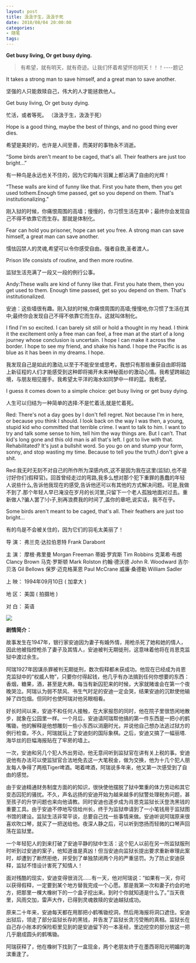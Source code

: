 ```yaml
---
layout: post
title: 汲汲于生，汲汲于死
date: 2010/08/04 20:00:00
categories: 
- 随笔
tags: 
---
```


**Get busy living, Or get busy dying.**

> 有希望，就有明天，就有奇迹。让我们怀着希望怀抱明天！！！----题记

It takes a strong man to save himself, and a great man to save another.

坚强的人只能救赎自己，伟大的人才能拯救他人。

Get busy living, Or get busy dying.

忙活，或者等死。 （汲汲于生，汲汲于死）

Hope is a good thing, maybe the best of things, and no good thing ever dies.

希望是美好的，也许是人间至善，而美好的事物永不消逝。

“Some birds aren't meant to be caged, that's all. Their feathers are just too bright...”

有一种鸟是永远也关不住的，因为它的每片羽翼上都沾满了自由的光辉！

“These walls are kind of funny like that. First you hate them, then you get used tothem.Enough time passed, get so you depend on them. That's institutionalizing.”

刚入狱的时候，你痛恨周围的高墙；慢慢的，你习惯生活在其中；最终你会发现自己不得不依靠它而生存。那就是体制化。

Fear can hold you prisoner, hope can set you free. A strong man can save himself, a great man can save another.

懦怯囚禁人的灵魂,希望可以令你感受自由。强者自救,圣者渡人。

Prison life consists of routine, and then more routine.

监狱生活充满了一段又一段的例行公事。

Andy:These walls are kind of funny like that. First you hate them, then you get used to them. Enough time passed, get so you depend on them. That's institutionalized.

安迪：这些墙很有趣。刚入狱的时候,你痛恨周围的高墙;慢慢地,你习惯了生活在其中;最终你会发现自己不得不依靠它而生存。这就叫体制化。

I find I'm so excited. I can barely sit still or hold a thought in my head. I think it the excitement only a free man can feel, a free man at the start of a long journey whose conclusion is uncertain. I hope I can make it across the border. I hope to see my friend, and shake his hand. I hope the Pacific is as blue as it has been in my dreams. I hope.

我发现自己是如此的激动,以至于不能安坐或思考。我想只有那些重获自由即将踏上新征程的人们才能感受到这种即将揭开未来神秘面纱的激动心情。我希望跨越边境，与朋友相见握手。我希望太平洋的海水如同梦中一样的蓝。我希望。

I guess it comes down to a simple choice: get busy living or get busy dying.

人生可以归结为一种简单的选择:不是忙着活,就是忙着死。

Red: There's not a day goes by I don't fell regret. Not because I'm in here, or because you think I should. I look back on the way I was then, a young, stupid kid who committed that terrible crime. I want to talk to him. I want to try and talk some sense to him, tell him the way things are. But I can’t. That kid's long gone and this old man is all that's left. I got to live with that. Rehabilitated? It's just a bullshit word. So you go on and stump your form, sonny, and stop wasting my time. Because to tell you the truth,I don't give a shit.

Red:我无时无刻不对自己的所作所为深感内疚,这不是因为我在这里(监狱),也不是讨好你们(假释官)。回首曾经走过的弯路,我多么想对那个犯下重罪的愚蠢的年轻人说些什么,告诉他我现在的感受,告诉他还可以有其他的方式解决问题。可是,我做不到了.那个年轻人早已淹没在岁月的长河里,只留下一个老人孤独地面对过去。重新做人?骗人罢了!小子,别再浪费我的时间了,盖你的章吧,说实话，我不在乎。

Some birds aren't meant to be caged, that's all. Their feathers are just too bright...

有的鸟是不会被关住的，因为它们的羽毛太美丽了！

导 演： 弗兰克·达拉伯恩特 Frank Darabont

主 演： 摩根·弗里曼 Morgan Freeman 蒂姆·罗宾斯 Tim Robbins 克莱希·布朗 Clancy Brown 马克·罗斯顿 Mark Rolston 约翰·德沃德 John R. Woodward 吉尔·贝洛 Gil Bellows 保罗·迈克格莱恩 Paul McCrane 威廉·桑德勒 William Sadler

上 映： 1994年09月10日 ( 加拿大 )

地 区： 美国 ( 拍摄地 )

对 白： 英语

![](http://ww2.sinaimg.cn/large/006tNc79gw1faho2mvltsj30ci09egn6.jpg)

**剧情简介：**

故事发生在1947年，银行家安迪因为妻子有婚外情，用枪杀死了她和她的情人，因此他被指控枪杀了妻子及其情人，安迪被判无期徙刑，这意味着他将在肖恩克监狱中渡过余生。

 阿瑞1927年因谋杀罪被判无期徙刑，数次假释都未获成功。他现在已经成为肖恩克监狱中的“权威人物”，只要你付得起钱，他几乎有办法搞到任何你想要的东西：香烟，糖果，酒，甚至是大麻。每当有新囚犯来的时候，大家就赌谁会在第一个夜晚哭泣。阿瑞认为弱不禁风、书生气时足的安迪一定会哭，结果安迪的沉默使他输掉了四包烟。但同时也使阿瑞对他另眼相看。

好长时间以来，安迪不和任何人接触，在大家报怨的同时，他在院子里很悠闲地散步，就象在公园里一样。一个月后，安迪请阿瑞帮他搞的第一件东西是一把小的鹤嘴锄，他的解释是他想雕刻一些小东西以消磨时光，并说他自己想办法逃过狱方的例行检查。不久，阿瑞就玩上了安迪刻的国际象棋。之后，安迪又搞了一幅丽塔.海华丝的巨幅海报贴在了牢房的墙上。

一次，安迪和另几个犯人外出劳动，他无意间听到监狱官在讲有关上税的事。安迪说他有办法可以使监狱官合法地免去这一大笔税金，做为交换，他为十几个犯人朋友每人争得了两瓶Tiger啤酒。喝着啤酒，阿瑞说多年来，他又第一次感受到了自由的感觉。

由于安迪精通财务制度方面的的知识，很快使他摆脱了狱中繁重的体力劳动和其它变态囚犯的骚扰。不久，声名远扬的安迪开始为越来越多的狱警处理税务问题，甚至孩子的升学问题也来向他请教。同时安迪也逐步成为肖恩克监狱长沃登洗黑钱的重要工具。由于安迪不停地写信给州长，终于为监狱申请到了一小笔钱用于监狱图书馆的建设。监狱生活非常平谈，总要自己找一些事情来做。安迪听说阿瑞原来很喜欢吹口琴，就买了一把送给他。夜深人静之后，可以听到悠扬而轻微的口琴声回荡在监狱里。

一个年轻犯人的到来打破了安迪平静的狱中生活：这个犯人以前在另一所监狱服刑时听到过安迪的案子，他知道谁是真凶！但当安迪向监狱长提出要求重新审理此案时，却遭到了断然拒绝，并受到了单独禁闭两个月的严重惩罚。为了防止安迪获释，监狱不惜设计害死了知情人！

面对残酷的现实，安迪变得很消沉……有一天，他对阿瑞说：“如果有一天，你可以获得假释，一定要到某个地方替我完成一个心愿。那是我第一次和妻子约会的地方，把那里一棵大橡树下的一个盒子挖出来。到时个你就知道是什么了。”当天夜里，风雨交加，雷声大作，已得到灵魂救赎的安迪越狱成功。

原来二十年来，安迪每天都在用那把小鹤嘴锄挖洞，然后用海报将洞口遮住。安迪出狱后，领走了部分监狱长存的黑钱，并告发了监狱长贪污受贿的真相。监狱长在自己存小账本的保险柜里见到的是安迪留下的一本圣经，里边挖空的部分放这一把几乎磨成圆头的鹤嘴锄。

阿瑞获释了，他在橡树下找到了一盒现金，两个老朋友终于在墨西哥阳光明媚的海滨重逢了。

